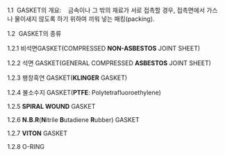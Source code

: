 1.1  GASKET의 개요:    금속이나 그 밖의 재료가 서로 접촉할 경우, 접촉면에서 가스나 물이새지 않도록 하기 위하여 끼워 넣는 패킹(packing).

1.2  GASKET의 종류

1.2.1 비석면GASKET(COMPRESSED **NON-ASBESTOS** JOINT SHEET)

1.2.2 석면 GASKET(GENERAL COMPRESSED **ASBESTOS** JOINT SHEET)

1.2.3 팽창흑연 GASKET(**KLINGER** GASKET)

1.2.4 불소수지 GASKET(**PTFE**: Polytetrafluoroethylene)

1.2.5 **SPIRAL WOUND** GASKET

1.2.6 **N.B.R**(**N**itrile **B**utadiene **R**ubber) GASKET

1.2.7 **VITON** GASKET

1.2.8 O-RING

